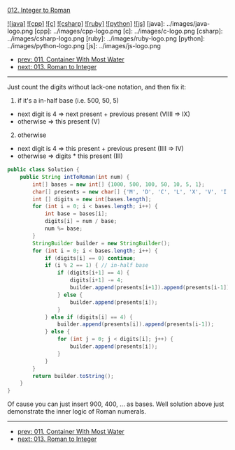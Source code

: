 [012. Integer to Roman](https://leetcode.com/problems/integer-to-roman/)

[![java]](../java/012-integer-to-roman.md)
[![cpp]](../cpp/012-integer-to-roman.md)
[![c]](../c/012-integer-to-roman.md)
[![csharp]](../csharp/012-integer-to-roman.md)
[![ruby]](../ruby/012-integer-to-roman.md)
[![python]](../python/012-integer-to-roman.md)
[![js]](../js/012-integer-to-roman.md)
[java]: ../images/java-logo.png
[cpp]: ../images/cpp-logo.png
[c]: ../images/c-logo.png
[csharp]: ../images/csharp-logo.png
[ruby]: ../images/ruby-logo.png
[python]: ../images/python-logo.png
[js]: ../images/js-logo.png

- [prev: 011. Container With Most Water](011-container-with-most-water.md)
- [next: 013. Roman to Integer](013-roman-to-integer.md)

---

Just count the digits without lack-one notation, and then fix it:

1. if it's a in-half base (i.e. 500, 50, 5)
  - next digit is 4 => next present + previous present (VIIII => IX)
  - otherwise => this present (V)
2. otherwise
  - next digit is 4 => this present + previous present (IIII => IV)
  - otherwise => digits * this present (III)
   
```java
public class Solution {
    public String intToRoman(int num) {
        int[] bases = new int[] {1000, 500, 100, 50, 10, 5, 1};
        char[] presents = new char[] {'M', 'D', 'C', 'L', 'X', 'V', 'I'};
        int [] digits = new int[bases.length];
        for (int i = 0; i < bases.length; i++) {
            int base = bases[i];
            digits[i] = num / base;
            num %= base;
        }
        StringBuilder builder = new StringBuilder();
        for (int i = 0; i < bases.length; i++) {
            if (digits[i] == 0) continue;
            if (i % 2 == 1) { // in-half base
                if (digits[i+1] == 4) {
                    digits[i+1] -= 4;
                    builder.append(presents[i+1]).append(presents[i-1]);
                } else {
                    builder.append(presents[i]);
                }
            } else if (digits[i] == 4) {
                builder.append(presents[i]).append(presents[i-1]);
            } else {
                for (int j = 0; j < digits[i]; j++) {
                    builder.append(presents[i]);
                }
            }
        }
        return builder.toString();
    }
}
```

Of cause you can just insert 900, 400, ... as bases. Well solution above just demonstrate the inner logic of Roman numerals.

---

- [prev: 011. Container With Most Water](011-container-with-most-water.md)
- [next: 013. Roman to Integer](013-roman-to-integer.md)
